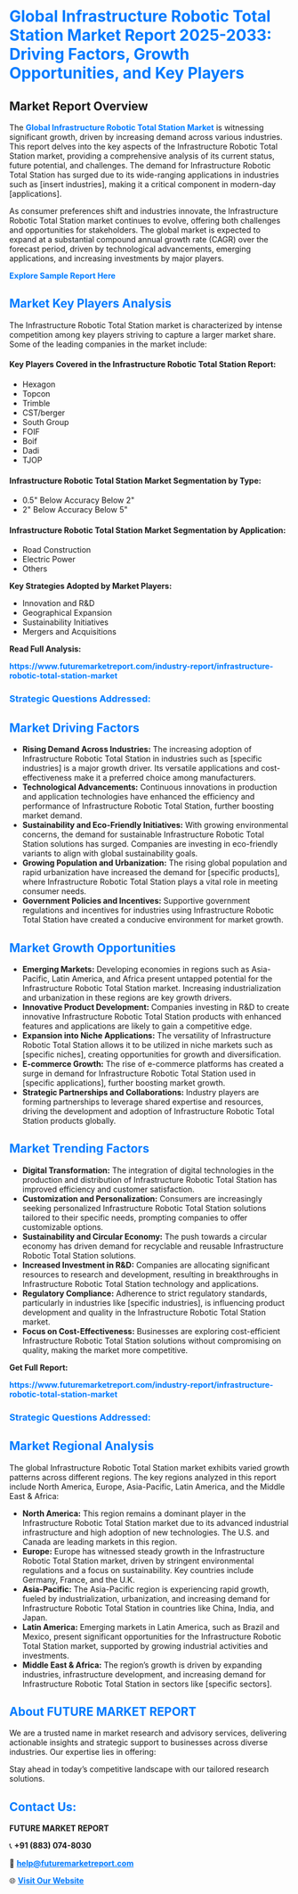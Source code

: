 <h1 style="color: #007BFF;">Global Infrastructure Robotic Total Station Market Report 2025-2033: Driving Factors, Growth Opportunities, and Key Players</h1>

<section id="overview">
<h2>Market Report Overview</h2>
<p>The <a href="https://www.futuremarketreport.com/industry-report/infrastructure-robotic-total-station-market" style="color: #007BFF; text-decoration: none;"><strong>Global Infrastructure Robotic Total Station Market</strong></a> is witnessing significant growth, driven by increasing demand across various industries. This report delves into the key aspects of the Infrastructure Robotic Total Station market, providing a comprehensive analysis of its current status, future potential, and challenges. The demand for Infrastructure Robotic Total Station has surged due to its wide-ranging applications in industries such as [insert industries], making it a critical component in modern-day [applications].</p>
<p>As consumer preferences shift and industries innovate, the Infrastructure Robotic Total Station market continues to evolve, offering both challenges and opportunities for stakeholders. The global market is expected to expand at a substantial compound annual growth rate (CAGR) over the forecast period, driven by technological advancements, emerging applications, and increasing investments by major players.</p>
</section>

<section id="overview">
<p><a href="https://www.futuremarketreport.com/request-sample/reportId=40578" style="color: #007BFF; text-decoration: none;"><strong>Explore Sample Report Here</strong></a></p>
</section>

<section id="key-players">
<h2 style="color: #007BFF;">Market Key Players Analysis</h2>
<p>The Infrastructure Robotic Total Station market is characterized by intense competition among key players striving to capture a larger market share. Some of the leading companies in the market include:</p>
<h4>Key Players Covered in the Infrastructure Robotic Total Station Report:</h4>
<ul><li>Hexagon</li><li>Topcon</li><li>Trimble</li><li>CST/berger</li><li>South Group</li><li>FOIF</li><li>Boif</li><li>Dadi</li><li>TJOP</li></ul>
<h4>Infrastructure Robotic Total Station Market Segmentation by Type:</h4>
<ul><li>0.5&quot; Below Accuracy Below 2&quot;</li><li>2&quot; Below Accuracy Below 5&quot;</li></ul>

<h4>Infrastructure Robotic Total Station Market Segmentation by Application:</h4>
<ul><li>Road Construction</li><li>Electric Power</li><li>Others</li></ul>
<p><strong>Key Strategies Adopted by Market Players:</strong></p>
<ul>
<li>Innovation and R&D</li>
<li>Geographical Expansion</li>
<li>Sustainability Initiatives</li>
<li>Mergers and Acquisitions</li>
</ul>
</section>

<section>
<p><strong>Read Full Analysis: </strong></p><a href="https://www.futuremarketreport.com/industry-report/infrastructure-robotic-total-station-market" style="color: #007BFF; text-decoration: none;"><strong>https://www.futuremarketreport.com/industry-report/infrastructure-robotic-total-station-market</strong></a>
<h3 style="color: #007BFF;">Strategic Questions Addressed:</h3>
</section>

<section id="driving-factors">
<h2 style="color: #007BFF;">Market Driving Factors</h2>
<ul>
<li><strong>Rising Demand Across Industries:</strong> The increasing adoption of Infrastructure Robotic Total Station in industries such as [specific industries] is a major growth driver. Its versatile applications and cost-effectiveness make it a preferred choice among manufacturers.</li>
<li><strong>Technological Advancements:</strong> Continuous innovations in production and application technologies have enhanced the efficiency and performance of Infrastructure Robotic Total Station, further boosting market demand.</li>
<li><strong>Sustainability and Eco-Friendly Initiatives:</strong> With growing environmental concerns, the demand for sustainable Infrastructure Robotic Total Station solutions has surged. Companies are investing in eco-friendly variants to align with global sustainability goals.</li>
<li><strong>Growing Population and Urbanization:</strong> The rising global population and rapid urbanization have increased the demand for [specific products], where Infrastructure Robotic Total Station plays a vital role in meeting consumer needs.</li>
<li><strong>Government Policies and Incentives:</strong> Supportive government regulations and incentives for industries using Infrastructure Robotic Total Station have created a conducive environment for market growth.</li>
</ul>
</section>

<section id="growth-opportunities">
<h2 style="color: #007BFF;">Market Growth Opportunities</h2>
<ul>
<li><strong>Emerging Markets:</strong> Developing economies in regions such as Asia-Pacific, Latin America, and Africa present untapped potential for the Infrastructure Robotic Total Station market. Increasing industrialization and urbanization in these regions are key growth drivers.</li>
<li><strong>Innovative Product Development:</strong> Companies investing in R&D to create innovative Infrastructure Robotic Total Station products with enhanced features and applications are likely to gain a competitive edge.</li>
<li><strong>Expansion into Niche Applications:</strong> The versatility of Infrastructure Robotic Total Station allows it to be utilized in niche markets such as [specific niches], creating opportunities for growth and diversification.</li>
<li><strong>E-commerce Growth:</strong> The rise of e-commerce platforms has created a surge in demand for Infrastructure Robotic Total Station used in [specific applications], further boosting market growth.</li>
<li><strong>Strategic Partnerships and Collaborations:</strong> Industry players are forming partnerships to leverage shared expertise and resources, driving the development and adoption of Infrastructure Robotic Total Station products globally.</li>
</ul>
</section>

<section id="trending-factors">
<h2 style="color: #007BFF;">Market Trending Factors</h2>
<ul>
<li><strong>Digital Transformation:</strong> The integration of digital technologies in the production and distribution of Infrastructure Robotic Total Station has improved efficiency and customer satisfaction.</li>
<li><strong>Customization and Personalization:</strong> Consumers are increasingly seeking personalized Infrastructure Robotic Total Station solutions tailored to their specific needs, prompting companies to offer customizable options.</li>
<li><strong>Sustainability and Circular Economy:</strong> The push towards a circular economy has driven demand for recyclable and reusable Infrastructure Robotic Total Station solutions.</li>
<li><strong>Increased Investment in R&D:</strong> Companies are allocating significant resources to research and development, resulting in breakthroughs in Infrastructure Robotic Total Station technology and applications.</li>
<li><strong>Regulatory Compliance:</strong> Adherence to strict regulatory standards, particularly in industries like [specific industries], is influencing product development and quality in the Infrastructure Robotic Total Station market.</li>
<li><strong>Focus on Cost-Effectiveness:</strong> Businesses are exploring cost-efficient Infrastructure Robotic Total Station solutions without compromising on quality, making the market more competitive.</li>
</ul>
</section>

<section>
<p><strong>Get Full Report: </strong></p><a href="https://www.futuremarketreport.com/industry-report/infrastructure-robotic-total-station-market" style="color: #007BFF; text-decoration: none;"><strong>https://www.futuremarketreport.com/industry-report/infrastructure-robotic-total-station-market</strong></a>
<h3 style="color: #007BFF;">Strategic Questions Addressed:</h3>
</section>


<section id="regional-analysis">
<h2 style="color: #007BFF;">Market Regional Analysis</h2>
<p>The global Infrastructure Robotic Total Station market exhibits varied growth patterns across different regions. The key regions analyzed in this report include North America, Europe, Asia-Pacific, Latin America, and the Middle East & Africa:</p>
<ul>
<li><strong>North America:</strong> This region remains a dominant player in the Infrastructure Robotic Total Station market due to its advanced industrial infrastructure and high adoption of new technologies. The U.S. and Canada are leading markets in this region.</li>
<li><strong>Europe:</strong> Europe has witnessed steady growth in the Infrastructure Robotic Total Station market, driven by stringent environmental regulations and a focus on sustainability. Key countries include Germany, France, and the U.K.</li>
<li><strong>Asia-Pacific:</strong> The Asia-Pacific region is experiencing rapid growth, fueled by industrialization, urbanization, and increasing demand for Infrastructure Robotic Total Station in countries like China, India, and Japan.</li>
<li><strong>Latin America:</strong> Emerging markets in Latin America, such as Brazil and Mexico, present significant opportunities for the Infrastructure Robotic Total Station market, supported by growing industrial activities and investments.</li>
<li><strong>Middle East & Africa:</strong> The region’s growth is driven by expanding industries, infrastructure development, and increasing demand for Infrastructure Robotic Total Station in sectors like [specific sectors].</li>
</ul>
</section>

<footer>
<h2 style="color: #007BFF;">About FUTURE MARKET REPORT</h2>
<p>We are a trusted name in market research and advisory services, delivering actionable insights and strategic support to businesses across diverse industries. Our expertise lies in offering:</p>

<p>Stay ahead in today’s competitive landscape with our tailored research solutions.</p>

<h2 style="color: #007BFF;">Contact Us:</h2>
<p><strong>FUTURE MARKET REPORT</strong></p>
<p>📞 <strong>+91 (883) 074-8030</strong></p>
<p>📧 <strong><a href="mailto:help@futuremarketreport.com" style="color: #007BFF;">help@futuremarketreport.com</a></strong></p>
<p>🌐 <strong><a href="https://www.futuremarketreport.com/" style="color: #007BFF;">Visit Our Website</a></strong></p>
</footer>